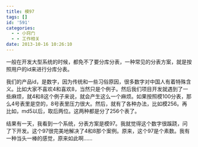 ```yaml
---
title: 模97
tags: []
id: '591'
categories:
  - - 小窍门
  - - 工作相关
date: 2013-10-16 10:26:10
---
```


一般在开发大型系统的时候，都免不了要分库分表，一种常见的分表方案，就是按照用户的id来进行分库分表。

我们的产品id，是数字，因为传统和一些习俗原因，很多数字对中国人有着特殊含义。比如大家不喜欢4和喜欢8，当然只是个例子。然后我们项目开发就遇到了一些麻烦，就4和8这个例子来说，就会产生这么一个麻烦。如果按照模100分表，那么4号表里是空的，8号表里压力很大。然后，就有了各种办法，比如模256。再比如，md5以后，取后两位。这两种都是分了256个表了。

结果有一天，我看到一个系统，分表方案是模97。我就觉得这个数字很蹊跷，问了下开发。这个97很完美地解决了4和8那个案例。原来，这个97是个素数。我有一种当头一棒的感觉，原来如此啊……
